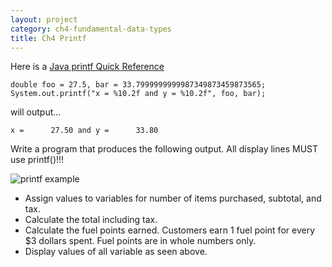 ```yaml
---
layout: project
category: ch4-fundamental-data-types
title: Ch4 Printf
---
```


Here is a [Java printf Quick Reference](https://www.cs.colostate.edu/~cs160/.Summer16/resources/Java_printf_method_quick_reference.pdf)

```
double foo = 27.5, bar = 33.7999999999987349873459873565;
System.out.printf("x = %10.2f and y = %10.2f", foo, bar);
```
will output...
```
x =      27.50 and y =      33.80
```

Write a program that produces the following output. All display lines MUST use printf()!!!

![printf example](/apcsa\ch4fundamentaldatatypes\printfexample.png)

  - Assign values to variables for number of items purchased, subtotal, and tax.
  - Calculate the total including tax.
  - Calculate the fuel points earned. Customers earn 1 fuel point for every $3 dollars spent. Fuel points are in whole numbers only.
  - Display values of all variable as seen above.
